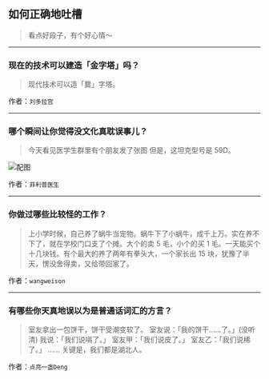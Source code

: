 ## 如何正确地吐槽

> 看点好段子，有个好心情～


 
---

### 现在的技术可以建造「金字塔」吗？

> 现代技术可以造「爨」字塔。


作者：`刘多拉宫`

---

### 哪个瞬间让你觉得没文化真耽误事儿？

> 今天看见医学生群里有个朋友发了张图
> 但是，这坦克型号是 59D。



![配图](http://pic2.zhimg.com/70/v2-504539c80c050e776591f8243d9576f1_b.jpg)


作者：`菲利普医生`

---

### 你做过哪些比较怪的工作？

> 上小学时候，自己养了蜗牛当宠物。蜗牛下了小蜗牛，成千上万。实在养不下了，就在学校门口支了个摊。大个的卖 5 毛，小个的买 1 毛。一天能买个十几块钱。有个最大的养了两年有拳头大，一个家长出 15 块，犹豫了半天，愣没舍得卖，又给带回家了。


作者：`wangweison`

---

### 有哪些你天真地误以为是普通话词汇的方言？

> 室友拿出一包饼干，饼干受潮变软了。
> 室友说：「我的饼干……了。」(没听清)
> 我说：「我们说嗝了。」
> 室友甲：「我们说皮了。」
> 室友乙：「我们说稀了。」
> ……
> 关键是，我们都是湖北人。


作者：`点亮一盏Deng`